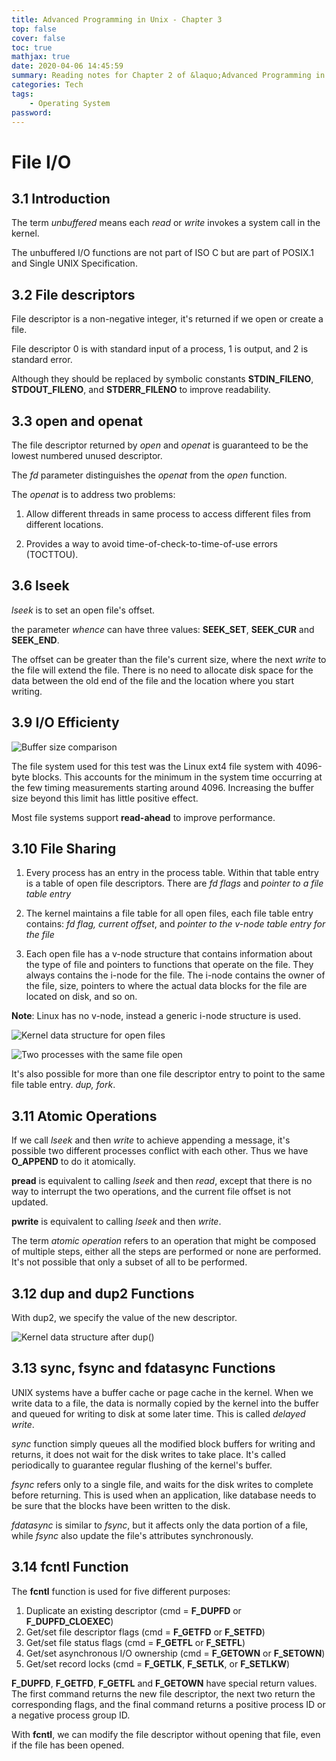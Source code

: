 ```yaml
---
title: Advanced Programming in Unix - Chapter 3
top: false
cover: false
toc: true
mathjax: true
date: 2020-04-06 14:45:59
summary: Reading notes for Chapter 2 of &laquo;Advanced Programming in Unix&raquo;
categories: Tech
tags:
    - Operating System
password:
---
```



# File I/O
<!--more-->
## 3.1 Introduction

The term *unbuffered* means each *read* or *write* invokes a system call in the kernel.

The unbuffered I/O functions are not part of ISO C but are part of POSIX.1 and Single UNIX Specification.

## 3.2 File descriptors

File descriptor is a non-negative integer, it's returned if we open or create a file.

File descriptor 0 is with standard input of a process, 1 is output, and 2 is standard error.

Although they should be replaced by symbolic constants **STDIN_FILENO**, **STDOUT_FILENO**, and **STDERR_FILENO** to improve readability.

## 3.3 open and openat

The file descriptor returned by *open* and *openat* is guaranteed to be the lowest numbered unused descriptor.

The *fd* parameter distinguishes the *openat* from the *open* function.

The *openat* is to address two problems:

1. Allow different threads in same process to access different files from different locations.

2. Provides a way to avoid time-of-check-to-time-of-use errors (TOCTTOU).

## 3.6 lseek

*lseek* is to set an open file's offset.

the parameter *whence* can have three values: **SEEK_SET**, **SEEK_CUR** and **SEEK_END**.

The offset can be greater than the file's current size, where the next *write* to the file will extend the file. There is no need to allocate disk space for the data between the old end of the file and the location where you start writing.

## 3.9 I/O Efficienty

![Buffer size comparison](buffer_size_comparison.png)

The file system used for this test was the Linux ext4 file system with 4096-byte blocks. This accounts for the minimum in the system time occurring at the few timing measurements starting around 4096. Increasing the buffer size beyond this limit has little positive effect.

Most file systems support **read-ahead** to improve performance.

## 3.10 File Sharing

1. Every process has an entry in the process table. Within that table entry is a table of open file descriptors. There are *fd flags* and *pointer to a file table entry*

2. The kernel maintains a file table for all open files, each file table entry contains: *fd flag, current offset*, and *pointer to the v-node table entry for the file*

3. Each open file has a v-node structure that contains information about the type of file and pointers to functions that operate on the file. They always contains the i-node for the file. The i-node contains the owner of the file, size, pointers to where the actual data blocks for the file are located on disk, and so on.

**Note**: Linux has no v-node, instead a generic i-node structure is used.

![Kernel data structure for open files](kernel_data_structure_for_open_files.png)

![Two processes with the same file open](two_processes_one_file.png)

It's also possible for more than one file descriptor entry to point to the same file table entry. *dup, fork*.

## 3.11 Atomic Operations

If we call *lseek* and then *write* to achieve appending a message, it's possible two different processes conflict with each other. Thus we have **O_APPEND** to do it atomically.

**pread** is equivalent to calling *lseek* and then *read*, except that there is no way to interrupt the two operations, and the current file offset is not updated.

**pwrite** is equivalent to calling *lseek* and then *write*.

The term *atomic operation* refers to an operation that might be composed of multiple steps, either all the steps are performed or none are performed. It's not possible that only a subset of all to be performed.

## 3.12 dup and dup2 Functions

With dup2, we specify the value of the new descriptor.

![Kernel data structure after dup()](kernel_data_structure_after_dup.png)

## 3.13 sync, fsync and fdatasync Functions

UNIX systems have a buffer cache or page cache in the kernel. When we write data to a file, the data is normally copied by the kernel into the buffer and queued for writing to disk at some later time. This is called *delayed write*.

*sync* function simply queues all the modified block buffers for writing and returns, it does not wait for the disk writes to take place. It's called periodically to guarantee regular flushing of the kernel's buffer.

*fsync* refers only to a single file, and waits for the disk writes to complete before returning. This is used when an application, like database needs to be sure that the blocks have been written to the disk.

*fdatasync* is similar to *fsync*, but it affects only the data portion of a file, while *fsync* also update the file's attributes synchronously.

## 3.14 fcntl Function

The **fcntl** function is used for five different purposes: 
1. Duplicate an existing descriptor (cmd = **F_DUPFD** or **F_DUPFD_CLOEXEC**) 
2. Get/set file descriptor flags (cmd = **F_GETFD** or **F_SETFD**) 
3. Get/set file status flags (cmd = **F_GETFL** or **F_SETFL**) 
4. Get/set asynchronous I/O ownership (cmd = **F_GETOWN** or **F_SETOWN**) 
5. Get/set record locks (cmd = **F_GETLK**, **F_SETLK**, or **F_SETLKW**)

 **F_DUPFD**, **F_GETFD**, **F_GETFL** and **F_GETOWN** have special return values. The first command returns the new file descriptor, the next two return the corresponding flags, and the final command returns a positive process ID or a negative process group ID.

With **fcntl**, we can modify the file descriptor without opening that file, even if the file has been opened.

